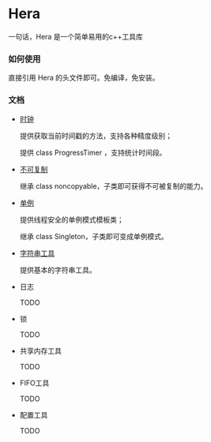 # Hera

一句话，Hera 是一个简单易用的c++工具库

### 如何使用

直接引用 Hera 的头文件即可。免编译，免安装。

### 文档

- [时钟](include/clock.hpp)

    提供获取当前时间戳的方法，支持各种精度级别；

    提供 class ProgressTimer ，支持统计时间段。
    
- [不可复制](include/noncopyable.hpp)

    继承 class noncopyable，子类即可获得不可被复制的能力。

- [单例](include/singleton.hpp)

    提供线程安全的单例模式模板类；

    继承 class Singleton，子类即可变成单例模式。

- [字符串工具](include/string_util.hpp)

    提供基本的字符串工具。

- 日志

    TODO
    
- 锁

    TODO

- 共享内存工具

    TODO

- FIFO工具

    TODO

- 配置工具

    TODO    
